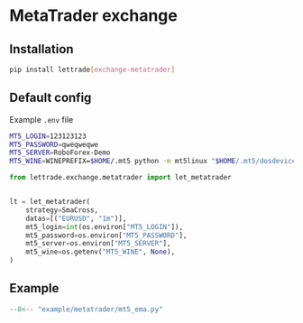 # MetaTrader exchange

## Installation

```bash
pip install lettrade[exchange-metatrader]
```

## Default config

Example `.env` file

```bash
MT5_LOGIN=123123123
MT5_PASSWORD=qweqweqwe
MT5_SERVER=RoboForex-Demo
MT5_WINE=WINEPREFIX=$HOME/.mt5 python -m mt5linux "$HOME/.mt5/dosdevices/c:/users/$USER/AppData/Local/Programs/Python/Python310-32/python.exe"
```

```python
from lettrade.exchange.metatrader import let_metatrader


lt = let_metatrader(
    strategy=SmaCross,
    datas=[("EURUSD", "1m")],
    mt5_login=int(os.environ["MT5_LOGIN"]),
    mt5_password=os.environ["MT5_PASSWORD"],
    mt5_server=os.environ["MT5_SERVER"],
    mt5_wine=os.getenv("MT5_WINE", None),
)
```

## Example

```python
--8<-- "example/metatrader/mt5_ema.py"
```
